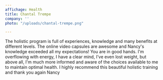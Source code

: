 ```yaml
---
affichage: Health
title: Chantal Trempe
company: ''
photo: "/uploads/chantal-trempe.png"

---
```

The holistic program is full of experiences, knowledge and many benefits at different levels. The online video capsules are awesome and Nancy's knowledge exceeded all my expectations! You are in good hands. I'm overflowing with energy, I have a clear mind, I've even lost weight, but above all, I'm much more informed and aware of the choices available to me to maintain optimal health. I highly recommend this beautiful holistic training and thank you again Nancy